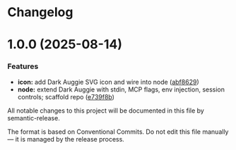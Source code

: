 # Changelog

# 1.0.0 (2025-08-14)


### Features

* **icon:** add Dark Auggie SVG icon and wire into node ([abf8629](https://github.com/rishitank/dark-auggie/commit/abf8629a64d0cd92d56e3fd33bfc13ae83886a70))
* **node:** extend Dark Auggie with stdin, MCP flags, env injection, session controls; scaffold repo ([e739f8b](https://github.com/rishitank/dark-auggie/commit/e739f8b495b8a4143715f89bbdc4193c6ef65729))

All notable changes to this project will be documented in this file by semantic-release.

The format is based on Conventional Commits. Do not edit this file manually — it is managed by the release process.
